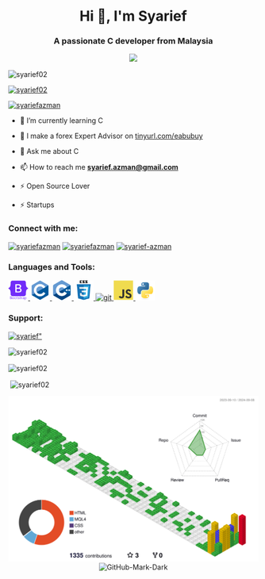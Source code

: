 
<h1 align="center">Hi 👋, I'm Syarief</h1>
<h3 align="center">A passionate C developer from Malaysia</h3>

<!-- <p align='center'>
    <img src="https://www.lambdatest.com/resources/images/news24.gif">
</p> -->
<p align='center'>
    <img src="https://user-images.githubusercontent.com/74038190/235224431-e8c8c12e-6826-47f1-89fb-2ddad83b3abf.gif">
</p>
<p> <img src="https://komarev.com/ghpvc/?username=syarief02&label=PROFILE+VIEWS" alt="syarief02" /> </p>

<p align="left"> <a href="https://github.com/ryo-ma/github-profile-trophy"><img src="https://github-profile-trophy.vercel.app/?username=syarief02" alt="syarief02" /></a> </p>

<p align="left"> <a href="https://twitter.com/syariefazman" target="blank"><img src="https://img.shields.io/twitter/follow/syariefazman?logo=twitter&style=for-the-badge" alt="syariefazman" /></a> </p>

- 🌱 I’m currently learning C

- 📝 I make a forex Expert Advisor on [tinyurl.com/eabubuy](https://tinyurl.com/eabubuy)

- 💬 Ask me about  C

- 📫 How to reach me **<syarief.azman@gmail.com>**

- ⚡ Open Source Lover
- ⚡ Startups

<h3 align="left">Connect with me:</h3>
<p align="left">
<a href="https://twitter.com/syariefazman" target="blank"><img align="center" src="https://raw.githubusercontent.com/rahuldkjain/github-profile-readme-generator/master/src/images/icons/Social/twitter.svg" alt="syariefazman" height="30" width="40" /></a>
<a href="https://linkedin.com/in/syariefazman" target="blank"><img align="center" src="https://raw.githubusercontent.com/rahuldkjain/github-profile-readme-generator/master/src/images/icons/Social/linked-in-alt.svg" alt="syariefazman" height="30" width="40" /></a>
<a href="https://stackoverflow.com/users/22780408/syarief-azman" target="blank"><img align="center" src="https://raw.githubusercontent.com/rahuldkjain/github-profile-readme-generator/master/src/images/icons/Social/stack-overflow.svg" alt="syarief-azman" height="30" width="40" /></a>

<h3 align="left">Languages and Tools:</h3>
<p align="left">
<a href="https://getbootstrap.com" target="_blank" rel="noreferrer"> <img src="https://raw.githubusercontent.com/devicons/devicon/master/icons/bootstrap/bootstrap-plain-wordmark.svg" alt="bootstrap" width="40" height="40"/> </a> <a href="https://www.cprogramming.com/" target="_blank" rel="noreferrer"> <img src="https://raw.githubusercontent.com/devicons/devicon/master/icons/c/c-original.svg" alt="c" width="40" height="40"/> </a> <a href="https://www.w3schools.com/cpp/" target="_blank" rel="noreferrer"> <img src="https://raw.githubusercontent.com/devicons/devicon/master/icons/cplusplus/cplusplus-original.svg" alt="cplusplus" width="40" height="40"/> </a> <a href="https://www.w3schools.com/css/" target="_blank" rel="noreferrer"> <img src="https://raw.githubusercontent.com/devicons/devicon/master/icons/css3/css3-original-wordmark.svg" alt="css3" width="40" height="40"/> </a> 
<a href="https://git-scm.com/" target="_blank" rel="noreferrer"> <img src="https://www.vectorlogo.zone/logos/git-scm/git-scm-icon.svg" alt="git" width="40" height="40"/> </a>
<a href="https://developer.mozilla.org/en-US/docs/Web/JavaScript" target="_blank" rel="noreferrer"> <img src="https://raw.githubusercontent.com/devicons/devicon/master/icons/javascript/javascript-original.svg" alt="javascript" width="40" height="40"/> </a>
<a href="https://www.python.org" target="_blank" rel="noreferrer"> <img src="https://raw.githubusercontent.com/devicons/devicon/master/icons/python/python-original.svg" alt="python" width="40" height="40"/> </a>

<h3 align="left">Support:</h3>
<p><a href="https://paypal.me/syariefazman"> <img align="center" src="https://cdn.buymeacoffee.com/buttons/v2/default-yellow.png" height="50" width="140" alt=syarief" /></a></p>
  
<p><img align="center" src="https://github-readme-stats.vercel.app/api/top-langs?username=syarief02&show_icons=true&locale=en&layout=compact" alt="syarief02" /></p>

<p><img align="center" src="https://github-readme-streak-stats.herokuapp.com/?user=syarief02&" alt="syarief02" /></p>

<p>&nbsp;<img align="center" src="https://github-readme-stats.vercel.app/api?username=syarief02&show_icons=true&locale=en" alt="syarief02" /></p>

</div>

<div style="text-align: center;">

![GitHub-Mark-Light](https://raw.githubusercontent.com/syarief02/syarief02/d7393e77687e3527f7adac00da4b847b964693f6/profile-3d-contrib/profile-gitblock.svg#gh-light-mode-only)![GitHub-Mark-Dark](https://user-images.githubusercontent.com/3369400/139448065-39a229ba-4b06-434b-bc67-616e2ed80c8f.png#gh-dark-mode-only)

</div>

<!--
**syarief02/syarief02** is a ✨ _special_ ✨ repository because its `README.md` (this file) appears on your GitHub profile.

Here are some ideas to get you started:

- 🔭 I’m currently working on ...
- 🌱 I’m currently learning ...
- 👯 I’m looking to collaborate on ...
- 🤔 I’m looking for help with ...
- 💬 Ask me about ...
- 📫 How to reach me: ...
- 😄 Pronouns: ...
- ⚡ Fun fact: ...
-->
